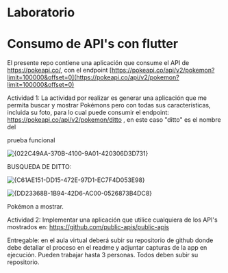 # Laboratorio 
# Consumo de API's con flutter

El presente repo contiene una aplicación que consume el API de https://pokeapi.co/, con el endpoint [https://pokeapi.co/api/v2/pokemon?limit=100000&offset=0](https://pokeapi.co/api/v2/pokemon?limit=100000&offset=0)

Actividad 1:
La actividad por realizar es generar una aplicación que me permita buscar y mostrar Pokémons pero con todas sus características, incluida su foto, para lo cual puede consumir el endpoint: https://pokeapi.co/api/v2/pokemon/ditto , en este caso "ditto" es el nombre del 


prueba funcional 

![{022C49AA-370B-4100-9A01-420306D3D731}](https://github.com/user-attachments/assets/63c38a9f-ddbe-4e8c-9cf8-485c9935aee0)

BUSQUEDA DE DITTO:

![{C61AE151-DD15-472E-97D1-EC7F4D053E98}](https://github.com/user-attachments/assets/7432c7e8-3566-48dd-a63b-5ff53e077357)


![{DD23368B-1B94-42D6-AC00-0526873B4DC8}](https://github.com/user-attachments/assets/43d2ed70-856e-46ed-b642-dc62fd74b2ca)


Pokémon a mostrar.

Actividad 2:
Implementar una aplicación que utilice cualquiera de los API's mostrados en: https://github.com/public-apis/public-apis


Entregable: en el aula virtual deberá subir su repositorio de github donde debe detallar el proceso en el readme y adjuntar capturas de la app en ejecución. Pueden trabajar hasta 3 personas. Todos deben subir su repositorio.

